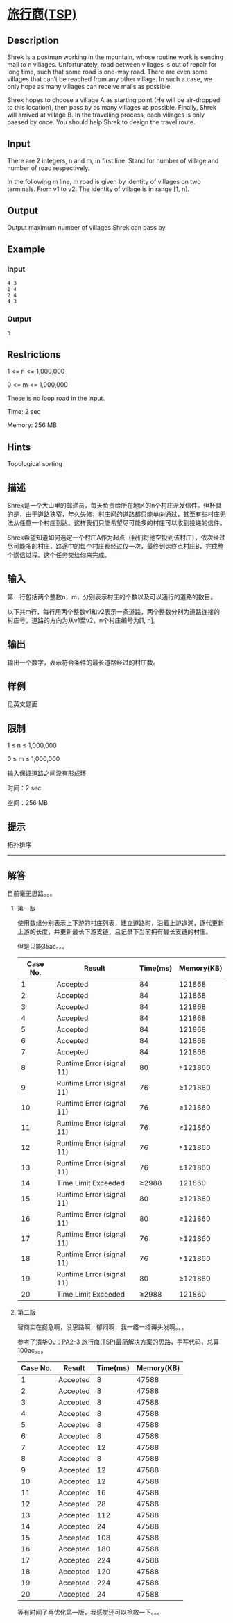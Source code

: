 # [旅行商(TSP)](https://dsa.cs.tsinghua.edu.cn/oj/problem.shtml?id=1147)

## Description

Shrek is a postman working in the mountain, whose routine work is sending mail to n villages. Unfortunately, road between villages is out of repair for long time, such that some road is one-way road. There are even some villages that can’t be reached from any other village. In such a case, we only hope as many villages can receive mails as possible.

Shrek hopes to choose a village A as starting point (He will be air-dropped to this location), then pass by as many villages as possible. Finally, Shrek will arrived at village B. In the travelling process, each villages is only passed by once. You should help Shrek to design the travel route.

## Input

There are 2 integers, n and m, in first line. Stand for number of village and number of road respectively.

In the following m line, m road is given by identity of villages on two terminals. From v1 to v2. The identity of village is in range [1, n].

## Output

Output maximum number of villages Shrek can pass by.

## Example

### Input

```
4 3
1 4
2 4
4 3
```

### Output

```
3
```

## Restrictions

1 <= n <= 1,000,000

0 <= m <= 1,000,000

These is no loop road in the input.

Time: 2 sec

Memory: 256 MB

## Hints

Topological sorting

## 描述

Shrek是一个大山里的邮递员，每天负责给所在地区的n个村庄派发信件。但杯具的是，由于道路狭窄，年久失修，村庄间的道路都只能单向通过，甚至有些村庄无法从任意一个村庄到达。这样我们只能希望尽可能多的村庄可以收到投递的信件。

Shrek希望知道如何选定一个村庄A作为起点（我们将他空投到该村庄），依次经过尽可能多的村庄，路途中的每个村庄都经过仅一次，最终到达终点村庄B，完成整个送信过程。这个任务交给你来完成。

## 输入

第一行包括两个整数n，m，分别表示村庄的个数以及可以通行的道路的数目。

以下共m行，每行用两个整数v1和v2表示一条道路，两个整数分别为道路连接的村庄号，道路的方向为从v1至v2，n个村庄编号为[1, n]。

## 输出

输出一个数字，表示符合条件的最长道路经过的村庄数。

## 样例

见英文题面

## 限制

1 ≤ n ≤ 1,000,000

0 ≤ m ≤ 1,000,000

输入保证道路之间没有形成环

时间：2 sec

空间：256 MB

## 提示

拓扑排序

---

## 解答

目前毫无思路。。。


1. 第一版

    使用数组分别表示上下游的村庄列表，建立道路时，沿着上游追溯，逐代更新上游的长度，并更新最长下游支链，且记录下当前拥有最长支链的村庄。

    但是只能35ac。。。

    Case No. |	Result | Time(ms) | Memory(KB)
    ---------|---------|----------|------------
    1        | Accepted	|84	|121868
    2 | 	Accepted	 | 84	 | 121868
    3	 | Accepted	 | 84	 | 121868
    4	 | Accepted	 | 84 | 	121868
    5	 | Accepted	 | 84 | 	121868
    6	 | Accepted	 | 84 | 	121868
    7	 | Accepted	 | 84 | 	121868
    8	 | Runtime Error (signal 11) | 	80 | 	≥121860
    9	 | Runtime Error (signal 11) | 	76 | 	≥121860
    10	 | Runtime Error (signal 11) | 	76 | 	≥121860
    11	 | Runtime Error (signal 11) | 	76 | 	≥121860
    12	 | Runtime Error (signal 11) | 	76 | 	≥121860
    13	 | Runtime Error (signal 11) | 	76 | 	≥121860
    14	 | Time Limit Exceeded | 	≥2988 | 	121860
    15	 | Runtime Error (signal 11) | 	80 | 	≥121860
    16	 | Runtime Error (signal 11) | 	80 | 	≥121860
    17 | 	Runtime Error (signal 11) | 	76 | 	≥121860
    18	 | Runtime Error (signal 11) | 	76 | 	≥121860
    19	 | Runtime Error (signal 11) | 	80 | 	≥121860
    20	 | Time Limit Exceeded | 	≥2988 | 	121860


2. 第二版

    智商实在捉急啊，没思路啊，郁闷啊，我一绺一绺薅头发啊。。。
    
    参考了[清华OJ：PA2-3 旅行商(TSP)最简解决方案](https://blog.csdn.net/qq_37729102/article/details/83177125)的思路，手写代码，总算100ac。。。

    Case No. |	Result | Time(ms) | Memory(KB)
    ---------|---------|----------|------------
    1 | 	Accepted | 	8 | 	47588
    2 | 	Accepted | 	8 | 	47588
    3 | 	Accepted | 	8 | 	47588
    4 | 	Accepted | 	8 | 	47588
    5 | 	Accepted | 	8 | 	47588
    6 | 	Accepted | 	8 | 	47588
    7 | 	Accepted | 	12 | 	47588
    8 | 	Accepted | 	8 | 	47588
    9 | 	Accepted | 	12 | 	47588
    10 | 	Accepted | 	12 | 	47588
    11 | 	Accepted | 	16 | 	47588
    12 | 	Accepted | 	28 | 	47588
    13 | 	Accepted | 	112 | 	47588
    14 | 	Accepted | 	24 | 	47588
    15 | 	Accepted | 	108 | 	47588
    16 | 	Accepted | 	180 | 	47588
    17 | 	Accepted | 	224 | 	47588
    18 | 	Accepted | 	120 | 	47588
    19 | 	Accepted | 	224 | 	47588
    20 | 	Accepted | 	24 | 	47588

    等有时间了再优化第一版，我感觉还可以抢救一下。。。